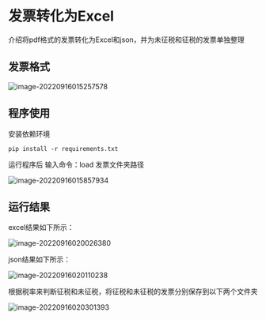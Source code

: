 # 发票转化为Excel

介绍将pdf格式的发票转化为Excel和json，并为未征税和征税的发票单独整理

## 发票格式

![image-20220916015257578](http://nas.wulei.co:5543/2022/09/image-20220916015257578.png)

## 程序使用

安装依赖环境

```
pip install -r requirements.txt
```

运行程序后 输入命令：load 发票文件夹路径

![image-20220916015857934](http://nas.wulei.co:5543/2022/09/image-20220916015857934.png)

## 运行结果

excel结果如下所示：

![image-20220916020026380](http://nas.wulei.co:5543/2022/09/image-20220916020026380.png)

json结果如下所示：

![image-20220916020110238](http://nas.wulei.co:5543/2022/09/image-20220916020110238.png)

根据税率来判断征税和未征税，将征税和未征税的发票分别保存到以下两个文件夹

![image-20220916020301393](http://nas.wulei.co:5543/2022/09/image-20220916020301393.png)

